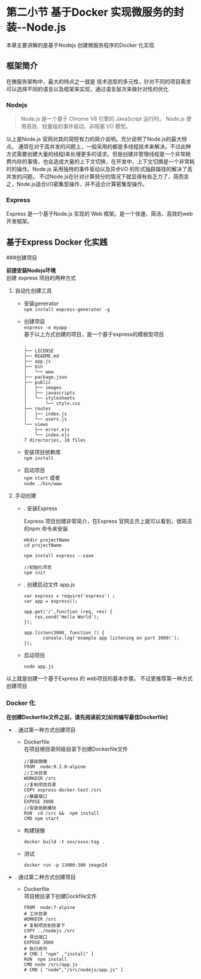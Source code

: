 # 第二小节 基于Docker 实现微服务的封装--Node.js  

本章主要讲解的是基于Nodejs 创建微服务程序的Docker 化实现  

## 框架简介

在微服务架构中，最大的特点之一就是 技术选型的多元性，针对不同的项目需求可以选择不同的语言以及框架来实现，通过语言层次来做针对性的优化    


### Nodejs    

> Node.js 是一个基于 Chrome V8 引擎的 JavaScript 运行时。 Node.js 使用高效、轻量级的事件驱动、非阻塞 I/O 模型。 

以上是Node.js 官网对其的简短有力的简介说明。充分说明了Node.js的最大特点。 
通常在对于高并发的问题上，一般采用的都是多线程技术来解决。不过此种方式需要创建大量的线程l来处理更多的请求。但是创建并管理线程是一个非常耗费内存的事情，也会造成大量的上下文切换，在开发中，上下文切换是一个非常耗时的操作。Node.js 采用独特的事件驱动以及异步I/O 的形式独辟蹊径的解决了高并发的问题。 不过Node.js在针对计算频分的情况下就显得有些乏力了，简而言之，Node.js适合I/O密集型操作，并不适合计算密集型操作。   

### Express  
Express 是一个基于Node.js 实现的 Web 框架。是一个快速、简洁、高效的web开发框架。  


## 基于Express Docker 化实践   

###创建项目   

__前提安装Nodejs环境__  
创建 express 项目的两种方式  
    
1. 自动化创建工具    
    * 安装generator  
        `npm install express-generator -g`  
    * 创建项目  
        `express -e myapp`  
        基于以上方式创建的项目，是一个基于express的模板型项目  
        
        ~~~
        .
        ├── LICENSE
        ├── README.md
        ├── app.js
        ├── bin
        │   └── www
        ├── package.json
        ├── public
        │   ├── images
        │   ├── javascripts
        │   └── stylesheets
        │       └── style.css
        ├── routes
        │   ├── index.js
        │   └── users.js
        └── views
            ├── error.ejs
            └── index.ejs
        7 directories, 10 files
        ~~~  
    * 安装项目依赖库  
        `npm install `  
    * 启动项目  
        `npm start` 或者  
        `node ./bin/www`

2. 手动创建  

    * . 安装Express 
    
        Express 项目创建非常简介，在Express 官网主页上就可以看到，很简洁的npm 命令来安装  
    
        ~~~
        mkdir projectName  
        cd projectName  
    
        npm install express --save
    
        //初始化项目  
        npm init 
        ~~~
  
    * . 创建启动文件 app.js  

        ~~~
        var express = require('express') ;  
        var app = express();

        app.get('/',function (req, res) {
            res.send('Hello World');
        });

        app.listen(3000, function () {
               console.log('example app listening on port 3000!'); 
        });
        ~~~  
    * 启动项目   
     
        `node app.js`  
        
    
以上就是创建一个基于Express 的 web项目的基本步骤。  不过更推荐第一种方式创建项目  


### Docker 化    
__在创建Dockerfile文件之前，请先阅读前文[如何编写最佳Dockerfile]__  

* . 通过第一种方式创建项目  

    * Dockerfile   
        在项目根目录同级目录下创建Dockerfile文件  
        
        ~~~
        //基础镜像 
        FROM  node:9.1.0-alpine 
        //工作目录
        WORKDIR /src  
        //复制项目目录
        COPY express-docker-test /src 
        //暴露端口 
        EXPOSE 3000 
        //安装依赖模块 
        RUN  cd /src &&  npm install
        CMD npm start
        ~~~
    * 构建镜像   
     
        `docker build -t xxx/xxxx:tag .`  
    * 测试  
    
        `docker run -p 13000:300 imageId`  
 
  
* . 通过第二种方式创建项目
 
    * Dockerfile  
        项目根目录下创建Dockfile文件  
        
        ~~~
        FROM  node:7-alpine
        # 工作目录  
        WORKDIR /src   
        # 复制项目到目录下  
        COPY ../nodejs /src   
        # 导出端口  
        EXPOSE 3000  
        # 执行命令
        # CMD [ "npm" ,"install" ]    
        RUN  npm install 
        CMD node /src/app.js  
        # CMD [ "node","/src/nodejs/app.js" ]          
        ~~~





